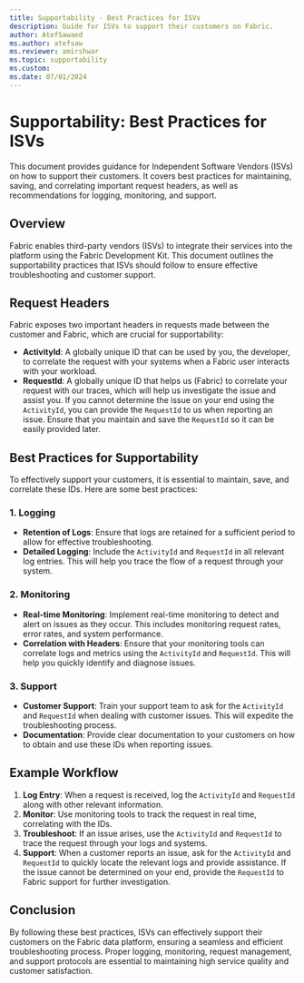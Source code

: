 ```yaml
---
title: Supportability - Best Practices for ISVs
description: Guide for ISVs to support their customers on Fabric.
author: AtefSawaed
ms.author: atefsaw
ms.reviewer: amirshwar
ms.topic: supportability
ms.custom:
ms.date: 07/01/2024
---
```


# Supportability: Best Practices for ISVs

This document provides guidance for Independent Software Vendors (ISVs) on how to support their customers. It covers best practices for maintaining, saving, and correlating important request headers, as well as recommendations for logging, monitoring, and support.

## Overview

Fabric enables third-party vendors (ISVs) to integrate their services into the platform using the Fabric Development Kit. This document outlines the supportability practices that ISVs should follow to ensure effective troubleshooting and customer support.

## Request Headers

Fabric exposes two important headers in requests made between the customer and Fabric, which are crucial for supportability:

- **ActivityId**: A globally unique ID that can be used by you, the developer, to correlate the request with your systems when a Fabric user interacts with your workload.
- **RequestId**: A globally unique ID that helps us (Fabric) to correlate your request with our traces, which will help us investigate the issue and assist you. If you cannot determine the issue on your end using the `ActivityId`, you can provide the `RequestId` to us when reporting an issue. Ensure that you maintain and save the `RequestId` so it can be easily provided later.

## Best Practices for Supportability

To effectively support your customers, it is essential to maintain, save, and correlate these IDs. Here are some best practices:

### 1. Logging

- **Retention of Logs**: Ensure that logs are retained for a sufficient period to allow for effective troubleshooting.
- **Detailed Logging**: Include the `ActivityId` and `RequestId` in all relevant log entries. This will help you trace the flow of a request through your system.

### 2. Monitoring

- **Real-time Monitoring**: Implement real-time monitoring to detect and alert on issues as they occur. This includes monitoring request rates, error rates, and system performance.
- **Correlation with Headers**: Ensure that your monitoring tools can correlate logs and metrics using the `ActivityId` and `RequestId`. This will help you quickly identify and diagnose issues.

### 3. Support

- **Customer Support**: Train your support team to ask for the `ActivityId` and `RequestId` when dealing with customer issues. This will expedite the troubleshooting process.
- **Documentation**: Provide clear documentation to your customers on how to obtain and use these IDs when reporting issues.

## Example Workflow

1. **Log Entry**: When a request is received, log the `ActivityId` and `RequestId` along with other relevant information.
2. **Monitor**: Use monitoring tools to track the request in real time, correlating with the IDs.
3. **Troubleshoot**: If an issue arises, use the `ActivityId` and `RequestId` to trace the request through your logs and systems.
4. **Support**: When a customer reports an issue, ask for the `ActivityId` and `RequestId` to quickly locate the relevant logs and provide assistance. If the issue cannot be determined on your end, provide the `RequestId` to Fabric support for further investigation.

## Conclusion

By following these best practices, ISVs can effectively support their customers on the Fabric data platform, ensuring a seamless and efficient troubleshooting process. Proper logging, monitoring, request management, and support protocols are essential to maintaining high service quality and customer satisfaction.

